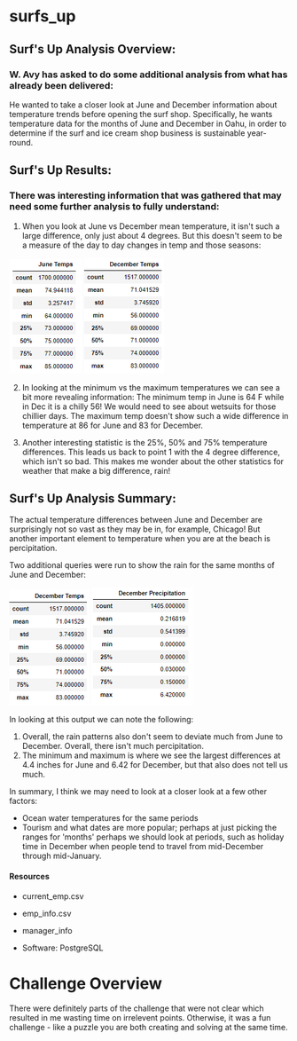 # surfs_up

## Surf's Up Analysis Overview:

### W. Avy has asked to do some additional analysis from what has already been delivered: 
He wanted to take a closer look at June and December information about temperature trends before opening the surf shop. Specifically, he wants temperature data for the months of June and December in Oahu, in order to determine if the surf and ice cream shop business is sustainable year-round.

## Surf's Up Results:

### There was interesting information that was gathered that may need some further analysis to fully understand:

1) When you look at June vs December mean temperature, it isn't such a large difference, only just about 4 degrees.  But this doesn't seem to be a measure of the day to day changes in temp and those seasons:

![surfs_up](./junetemp.png)
![surfs_up](./dectemp.png)

2) In looking at the minimum vs the maximum temperatures we can see a bit more revealing information:
The minimum temp in June is 64 F while in Dec it is a chilly 56! We would need to see about wetsuits for those chillier days.
The maximum temp doesn't show such a wide difference in temperature at 86 for June and 83 for December.

3) Another interesting statistic is the 25%, 50% and 75% temperature differences. This leads us back to point 1 with the 4 degree difference, which isn't so bad. This makes me wonder about the other statistics for weather that make a big difference, rain!

## Surf's Up Analysis Summary:
The actual temperature differences between June and December are surprisingly not so vast as they may be in, for example, Chicago! But another important element to temperature when you are at the beach is percipitation.

Two additional queries were run to show the rain for the same months of June and December:

![surfs_up](./juneprc.png)
![surfs_up](./decprc.png)

In looking at this output we can note the following:

1) Overall, the rain patterns also don't seem to deviate much from June to December. Overall, there isn't much percipitation.
2) The minimum and maximum is where we see the largest differences at 4.4 inches for June and 6.42 for December, but that also does not tell us much.

In summary, I think we may need to look at a closer look at a few other factors:
- Ocean water temperatures for the same periods
- Tourism and what dates are more popular; perhaps at just picking the ranges for 'months' perhaps we should look at periods, such as holiday time in December when people tend to travel from mid-December through mid-January.



#### Resources
- current_emp.csv
- emp_info.csv
- manager_info

- Software: PostgreSQL

# Challenge Overview
There were definitely parts of the challenge that were not clear which resulted in me wasting time on irrelevent points. Otherwise, it was a fun challenge - like a puzzle you are both creating and solving at the same time.
